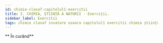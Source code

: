 ```yaml
---
id: chimie-clasa7-capitolul1-exercitii
title: I. CHIMIA, ȘTIINȚĂ A NATURII - Exerciții.
sidebar_label: Exercitii
tags: chimie clasa7 invatare usoara capitolul1 exercitii chimia știință a naturii
---
```


** În curând**